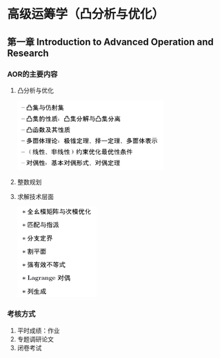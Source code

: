 # 高级运筹学（凸分析与优化）

## 第一章 Introduction to Advanced Operation and Research

### AOR的主要内容

1. 凸分析与优化

   <img src="1%20Introduction.assets/image-20200914141213368.png" alt="image-20200914141213368" style="zoom:33%;" />

2. 整数规划

3. 求解技术层面

   <img src="1%20Introduction.assets/image-20200914141259307.png" alt="image-20200914141259307" style="zoom:33%;" />

### 考核方式

1. 平时成绩：作业
2. 专题调研论文
3. 闭卷考试


